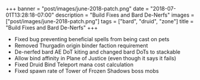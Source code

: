 +++
banner = "post/images/june-2018-patch.png"
date = "2018-07-01T13:28:18-07:00"
description = "Build Fixes and Bard De-Nerfs"
images = ["post/images/june-2018-patch.png"]
tags = ["bard", "druid", "zone"]
title = "Build Fixes and Bard De-Nerfs"
+++
* Fixed bug preventing beneficial spells from being cast on pets
* Removed Thurgadin origin binder faction requirement
* De-nerfed bard AE DoT kiting and changed bard DoTs to stackable
* Allow bind affinity in Plane of Justice (even though it says it fails)
* Fixed Druid  Bind Teleport mana cost calculation
* Fixed spawn rate of Tower of Frozen Shadows boss mobs

<!--more-->